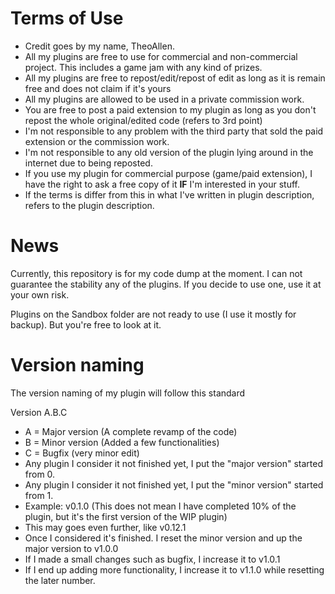 Terms of Use
=====
* Credit goes by my name, TheoAllen.
* All my plugins are free to use for commercial and non-commercial project. This includes a game jam with any kind of prizes.
* All my plugins are free to repost/edit/repost of edit as long as it is remain free and does not claim if it's yours
* All my plugins are allowed to be used in a private commission work.
* You are free to post a paid extension to my plugin as long as you don't repost the whole original/edited code (refers to 3rd point)
* I'm not responsible to any problem with the third party that sold the paid extension or the commission work.
* I'm not responsible to any old version of the plugin lying around in the internet due to being reposted.
* If you use my plugin for commercial purpose (game/paid extension), I have the right to ask a free copy of it **IF** I'm interested in your stuff.
* If the terms is differ from this in what I've written in plugin description, refers to the plugin description.

News
=====
Currently, this repository is for my code dump at the moment. I can not guarantee the stability any of the plugins. If you decide to use one, use it at your own risk.

Plugins on the Sandbox folder are not ready to use (I use it mostly for backup). But you're free to look at it.

Version naming
=====
The version naming of my plugin will follow this standard

Version A.B.C
* A = Major version (A complete revamp of the code)
* B = Minor version (Added a few functionalities)
* C = Bugfix (very minor edit)
* Any plugin I consider it not finished yet, I put the "major version" started from 0.
* Any plugin I consider it not finished yet, I put the "minor version" started from 1.
* Example: v0.1.0 (This does not mean I have completed 10% of the plugin, but it's the first version of the WIP plugin)
* This may goes even further, like v0.12.1
* Once I considered it's finished. I reset the minor version and up the major version to v1.0.0
* If I made a small changes such as bugfix, I increase it to v1.0.1
* If I end up adding more functionality, I increase it to v1.1.0 while resetting the later number.
